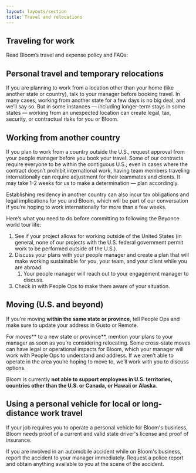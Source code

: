 ```yaml
---
layout: layouts/section
title: Travel and relocations
---
```


## Traveling for work

Read Bloom’s travel and expense policy and FAQs: 


## Personal travel and temporary relocations

If you are planning to work from a location other than your home (like another state or country), talk to your manager before booking travel. In many cases, working from another state for a few days is no big deal, and we’ll say so. But in some instances — including longer-term stays in some states — working from an unexpected location can create legal, tax, security, or contractual risks for you or Bloom.


## Working from another country

If you plan to work from a country outside the U.S., request approval from your people manager before you book your travel. Some of our contracts require everyone to be within the contiguous U.S.; even in cases where the contract doesn’t prohibit international work, having team members traveling internationally can require adjustment for their teammates and clients. It may take 1-2 weeks for us to make a determination — plan accordingly.

Establishing residency in another country can also incur tax obligations and legal implications for you and Bloom, which will be part of our conversation if you’re hoping to work internationally for more than a few weeks.

Here’s what you need to do before committing to following the Beyonce world tour life:


1. See if your project allows for working outside of the United States  (in general, none of our projects with the U.S. federal government permit work to be performed outside of the U.S.).
2. Discuss your plans with your people manager and create a plan that will make working sustainable for you, your team, and your client while you are abroad.
    1. Your people manager will reach out to your engagement manager to discuss.
3. Check in with People Ops to make them aware of your situation.


## Moving (U.S. and beyond)

If you’re moving **within the same state or province**, tell People Ops and make sure to update your address in Gusto or Remote.

For moves** to a new state or province**, mention your plans to your manager as soon as you’re considering relocating. Some cross-state moves can have legal or operational impacts for Bloom, which your manager will work with People Ops to understand and address. If we aren’t able to operate in the area you’re hoping to move to, we’ll work with you to discuss options.

Bloom is currently **not able to support employees in U.S. territories, countries other than the U.S. or Canada, or Hawaii or Alaska**.


## Using a personal vehicle for local or long-distance work travel

If your job requires you to operate a personal vehicle for Bloom's business, Bloom needs proof of a current and valid state driver's license and proof of insurance.

If you are involved in an automobile accident while on Bloom's business, report the accident to your manager immediately. Request a police report and obtain anything available to you at the scene of the accident.

